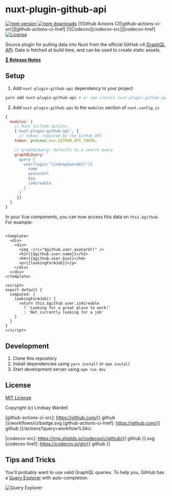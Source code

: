 # nuxt-plugin-github-api

[![npm version][npm-version-src]][npm-version-href]
[![npm downloads][npm-downloads-src]][npm-downloads-href]
[![Github Actions CI][github-actions-ci-src]][github-actions-ci-href]
[![Codecov][codecov-src]][codecov-href]
[![License][license-src]][license-href]

Source plugin for pulling data into Nuxt from the official GitHub v4 [GraphQL API](https://developer.github.com/v4/). Data is fetched at build time, and can be used to create static assets.

[📖 **Release Notes**](./CHANGELOG.md)

## Setup

1. Add `nuxt-plugin-github-api` dependency to your project

```bash
yarn add nuxt-plugin-github-api # or npm install nuxt-plugin-github-api
```

2. Add `nuxt-plugin-github-api` to the `modules` section of `nuxt.config.js`

```js
{
  modules: [
    // Must include options
    ['nuxt-plugin-github-api', { 
      // token: required by the GitHub API
    token: process.env.GITHUB_API_TOKEN,

    // graphQLQuery: defaults to a search query
    graphQLQuery: `
      query {
        user(login:"lindsaykwardell"){
          name
          avatarUrl
          bio
          isHireable
        }
      }`
     }]
  ]
}
```

In your Vue components, you can now access this data on `this.$github`. For example:

```vue

<template>
  <div>
    <div>
      <img :src="$github.user.avatarUrl" />
      <h2>{{$github.user.name}}</h2>
      <h4>{{$github.user.bio}}</h4>
      <p>{{lookingForAJob}}</p>
    </div>
  </div>
</template>

<script>
export default {
  computed: {
    lookingForAJob() {
      return this.$github.user.isHireable 
        ? 'Looking for a great place to work!' 
        : 'Not currently looking for a job'
    }
  }
}
</script>

```

## Development

1. Clone this repository
2. Install dependencies using `yarn install` or `npm install`
3. Start development server using `npm run dev`

## License

[MIT License](./LICENSE)

Copyright (c) Lindsay Wardell

<!-- Badges -->
[npm-version-src]: https://img.shields.io/npm/v/nuxt-plugin-github-api/latest.svg
[npm-version-href]: https://npmjs.com/package/nuxt-plugin-github-api

[npm-downloads-src]: https://img.shields.io/npm/dt/nuxt-plugin-github-api.svg
[npm-downloads-href]: https://npmjs.com/package/nuxt-plugin-github-api

[github-actions-ci-src]: https://github.com/{{ github }}/workflows/ci/badge.svg
[github-actions-ci-href]: https://github.com/{{ github }}/actions?query=workflow%3Aci

[codecov-src]: https://img.shields.io/codecov/c/github/{{ github }}.svg
[codecov-href]: https://codecov.io/gh/{{ github }}

[license-src]: https://img.shields.io/npm/l/nuxt-plugin-github-api.svg
[license-href]: https://npmjs.com/package/nuxt-plugin-github-api

## Tips and Tricks

You'll probably want to use valid GraphQL queries. To help you, GitHub has a [Query Explorer](https://developer.github.com/v4/explorer/) with auto-completion.

![Query Explorer](https://user-images.githubusercontent.com/1187476/30273078-69695a10-96c5-11e7-90b8-7dc876cc214a.png)
